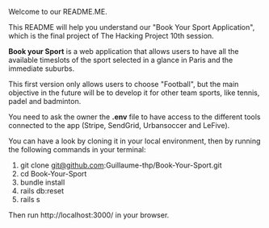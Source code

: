 Welcome to our README.ME.

This README will help you understand our "Book Your Sport Application", which is the final project of The Hacking Project 10th session.

__Book your Sport__ is a web application that allows users to have all the available timeslots of the sport selected in a glance in Paris and the immediate suburbs.

This first version only allows users to choose "Football", but the main objective in the future will be to develop it for other team sports, like tennis, padel and badminton.

You need to ask the owner the __.env__ file to have access to the different tools connected to the app (Stripe, SendGrid, Urbansoccer and LeFive).

You can have a look by cloning it in your local environment, then by running the following commands in your terminal:

1. git clone git@github.com:Guillaume-thp/Book-Your-Sport.git
2. cd Book-Your-Sport
3. bundle install
4. rails db:reset
5. rails s

Then run http://localhost:3000/ in your browser.


